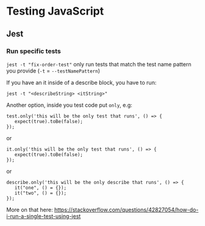 
# Testing JavaScript

## Jest

### Run specific tests

`jest -t "fix-order-test"` only run tests that match the test name pattern you provide (`-t` = `--testNamePattern`)

If you have an it inside of a describe block, you have to run:

`jest -t "<describeString> <itString>"`

Another option, inside you test code put `only`, e.g:

```
test.only('this will be the only test that runs', () => {
   expect(true).toBe(false);
});
```
or
```
it.only('this will be the only test that runs', () => {
   expect(true).toBe(false);
});
```
or
```
describe.only('this will be the only describe that runs', () => {
   it("one", () = {});
   it("two", () = {});
});
```

More on that here: https://stackoverflow.com/questions/42827054/how-do-i-run-a-single-test-using-jest
